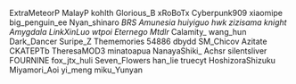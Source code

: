 ExtraMeteorP
MalayP
kohlth
Glorious_B
xRoBoTx
Cyberpunk909
xiaomipe
big_penguin_ee
Nyan_shinaro
_BRS
Amunesia
huiyiguo
hwk
zizisama
knight
Amygdala
LinkXinLuo
wtpoi
Eternego
Mtdlr_
Calamity_
wang_hun
Dark_Dancer
Suripe_Z
Thememories
54886
dbydd
SM_Chicov
Azitate
CKATEPTb
TheresaMOD3
minatoapua
NanayaShiki_
Achsr
silentsliver
FOURNINE
fox_jtx_huli
Seven_Flowers
han_lie
truecyt
HoshizoraShizuku
Miyamori_Aoi
yi_meng
miku_Yunyan
